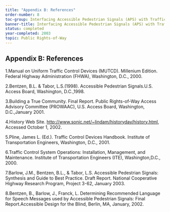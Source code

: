 ```yaml
---
title: "Appendix B: References"
order-number: 8
toc-group: Interfacing Accessible Pedestrian Signals (APS) with Traffic Signal Control Equipment
banner-title: Interfacing Accessible Pedestrian Signals (APS) with Traffic Signal Control Equipment
status: completed
year-completed: 2003
topic: Public Rights-of-Way
---
```


## Appendix B: References

1.Manual on Uniform Traffic Control Devices (MUTCD). Millenium Edition. Federal Highway Administration (FHWA), Washington, D.C., 2000.

2.Bentzen, B.L. & Tabor, L.S.(1998). Accessible Pedestrian Signals.U.S. Access Board, Washington, D.C.,1998.

3.Building a True Community. Final Report. Public Rights-of-Way Access Advisory Committee (PROWAAC), U.S. Access Board, Washington, D.C.,January 2001.

4.History Web Site. http://www.sonic.net/~lindam/historyday/history.html, Accessed October 1, 2002.

5.Pline, James L. (Ed.). Traffic Control Devices Handbook. Institute of Transportation Engineers, Washington, D.C., 2001.

6.Traffic Control System Operations: Installation, Management, and Maintenance. Institute of Transportation Engineers (ITE), Washington,D.C., 2000.

7.Barlow, J.M., Bentzen, B.L., & Tabor, L.S. Accessible Pedestrian Signals: Synthesis and Guide to Best Practice. Draft Report. National Cooperative Highway Research Program, Project 3-62, January 2003.

8.Bentzen, B., Barlow, J., Franck, L. Determining Recommended Language for Speech Messages used by Accessible Pedestrian Signals: Final Report.Accessible Design for the Blind, Berlin, MA, January, 2002.

